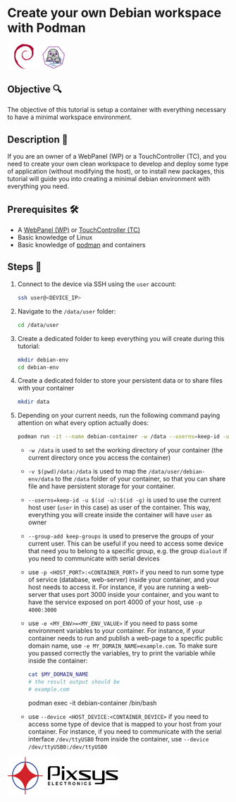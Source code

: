 Create your own Debian workspace with Podman
===========
<p align="left">
	<img src="assets/debian-logo.png" width="15%">
	<img src="assets/podman-logo.png" width="10%">
</p>

## Objective 🔍
The objective of this tutorial is setup a container with everything necessary to have a minimal workspace environment.

## Description 📖
If you are an owner of a WebPanel (WP) or a TouchController (TC), and you need to create your own clean workspace to develop and deploy some type of application (without modifying the host), or to install new packages, this tutorial will guide you into creating a minimal debian environment with everything you need.

## Prerequisites 🛠️
- A [WebPanel (WP)](https://www.pixsys.net/hmi-e-ipc/webpanel) or [TouchController (TC)](https://www.pixsys.net/dispositivi-logica-programmabile/hmi-codesys)
- Basic knowledge of Linux
- Basic knowledge of [podman](https://podman.io/) and containers

## Steps 👣
1. Connect to the device via SSH using the `user` account:
	
	```bash
	ssh user@<DEVICE_IP>
	```

2. Navigate to the `/data/user` folder:

	```bash
	cd /data/user
	```

3. Create a dedicated folder to keep everything you will create during this tutorial:

	```bash
	mkdir debian-env
	cd debian-env
	```

4. Create a dedicated folder to store your persistent data or to share files with your container

	```bash
	mkdir data
	```

5. Depending on your current needs, run the following command paying attention on what every option actually does:

	```bash
	podman run -it --name debian-container -w /data --userns=keep-id -u $(id -u):$(id -g) --group-add keep-groups -v $(pwd)/data:/data -p <HOST_PORT>:<CONTAINER_PORT> -e <MY_ENV>=<MY_ENV_VALUE> --device <HOST_DEVICE>:<CONTAINER_DEVICE> docker.io/debian:latest /bin/bash
	```

	- `-w /data` is used to set the working directory of your container (the current directory once you access the container)

	- `-v $(pwd)/data:/data` is used to map the `/data/user/debian-env/data` to the `/data` folder of your container, so that you can share file and have persistent storage for your container.

	- `--userns=keep-id -u $(id -u):$(id -g)` is used to use the current host user (`user` in this case) as user of the container. This way, everything you will create inside the container will have `user` as owner

	- `--group-add keep-groups` is used to preserve the groups of your current user. This can be useful if you need to access some device that need you to belong to a specific group, e.g. the group `dialout` if you need to communicate with serial devices

	- use `-p <HOST_PORT>:<CONTAINER_PORT>` if you need to run some type of service (database, web-server) inside your container, and your host needs to access it. For instance, if you are running a web-server that uses port 3000 inside your container, and you want to have the service exposed on port 4000 of your host, use `-p 4000:3000`

	- use `-e <MY_ENV>=<MY_ENV_VALUE>` if you need to pass some environment variables to your container. For instance, if your container needs to run and publish a web-page to a specific public domain name, use `-e MY_DOMAIN_NAME=example.com`. To make sure you passed correctly the variables, try to print the variable while inside the container:
		```bash
		cat $MY_DOMAIN_NAME
		# the result output should be
		# example.com
		```

		podman exec -it debian-container /bin/bash
	
	- use `--device <HOST_DEVICE:<CONTAINER_DEVICE>` if you need to access some type of device that is mapped to your host from your container. For instance, if you need to communicate with the serial interface `/dev/ttyUSB0` from inside the container, use `--device /dev/ttyUSB0:/dev/ttyUSB0`

<img src="assets/pixsys-logo.png" width="50%">
